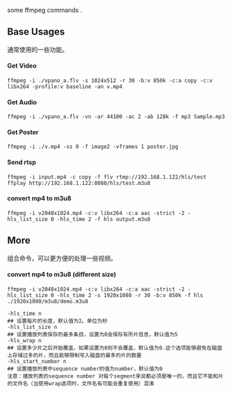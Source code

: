 some ffmpeg commands .

## Base Usages

通常使用的一些功能。

#### Get Video

    ffmpeg -i ./vpano_a.flv -s 1024x512 -r 30 -b:v 850k -c:a copy -c:v libx264 -profile:v baseline -an v.mp4

#### Get Audio

    ffmpeg -i ./vpano_a.flv -vn -ar 44100 -ac 2 -ab 128k -f mp3 Sample.mp3

#### Get Poster

    ffmpeg -i ./v.mp4 -ss 0 -f image2 -vframes 1 poster.jpg

#### Send rtsp

    ffmpeg -i input.mp4 -c copy -f flv rtmp://192.168.1.122/hls/test
    ffplay http://192.168.1.122:8080/hls/test.m3u8

#### convert mp4 to m3u8

    ffmpeg -i v2048x1024.mp4 -c:v libx264 -c:a aac -strict -2 -hls_list_size 0 -hls_time 2 -f hls output.m3u8

## More 

组合命令，可以更方便的处理一些视频。

#### convert mp4 to m3u8 (different size)

    ffmpeg -i v2048x1024.mp4 -c:v libx264 -c:a aac -strict -2 -hls_list_size 0 -hls_time 2 -s 1920x1080 -r 30 -b:v 850k -f hls ./1920x1080/m3u8/demo.m3u8

    -hls_time n
    ## 设置每片的长度，默认值为2。单位为秒
    -hls_list_size n
    ## 设置播放列表保存的最多条目，设置为0会保存有所片信息，默认值为5
    -hls_wrap n
    ## 设置多少片之后开始覆盖，如果设置为0则不会覆盖，默认值为0.这个选项能够避免在磁盘上存储过多的片，而且能够限制写入磁盘的最多的片的数量
    -hls_start_number n
    ## 设置播放列表中sequence number的值为number，默认值为0
    注意：播放列表的sequence number 对每个segment来说都必须是唯一的，而且它不能和片的文件名（当使用wrap选项时，文件名有可能会重复使用）混淆